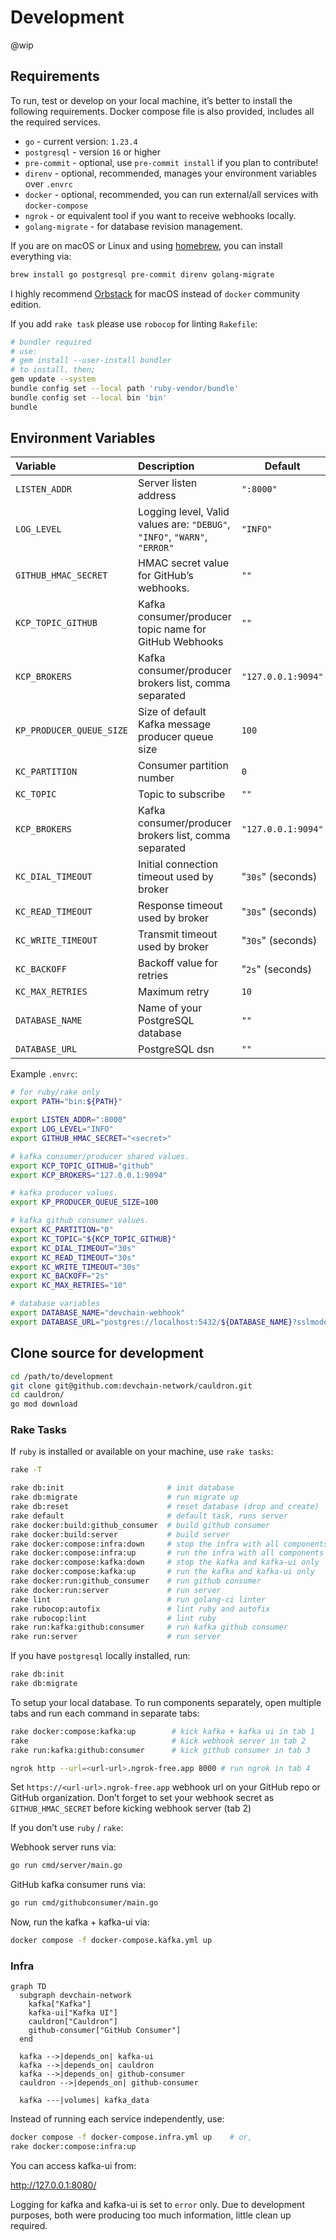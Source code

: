 # Development

@wip

## Requirements

To run, test or develop on your local machine, it’s better to install the
following requirements. Docker compose file is also provided, includes
all the required services.

- `go` - current version: `1.23.4`
- `postgresql` - version `16` or higher
- `pre-commit` - optional, use `pre-commit install` if you plan to contribute!
- `direnv` - optional, recommended, manages your environment variables over `.envrc`
- `docker` - optional, recommended, you can run external/all services with `docker-compose`
- `ngrok` - or equivalent tool if you want to receive webhooks locally.
- `golang-migrate` - for database revision management.

If you are on macOS or Linux and using [homebrew][001], you can install everything via:

```bash
brew install go postgresql pre-commit direnv golang-migrate
```

I highly recommend [Orbstack][002] for macOS instead of `docker` community
edition.

If you add `rake task` please use `robocop` for linting `Rakefile`:

```bash
# bundler required
# use:
# gem install --user-install bundler
# to install. then;
gem update --system
bundle config set --local path 'ruby-vendor/bundle'
bundle config set --local bin 'bin'
bundle
```

## Environment Variables

| Variable | Description | Default |
|:---------|:------------|---------|
| `LISTEN_ADDR` | Server listen address | `":8000"` |
| `LOG_LEVEL` | Logging level, Valid values are: `"DEBUG"`, `"INFO"`, `"WARN"`, `"ERROR"` | `"INFO"` |
| `GITHUB_HMAC_SECRET` | HMAC secret value for GitHub’s webhooks. | `""` |
| `KCP_TOPIC_GITHUB` | Kafka consumer/producer topic name for GitHub Webhooks | `""` |
| `KCP_BROKERS` | Kafka consumer/producer brokers list, comma separated | `"127.0.0.1:9094"` |
| `KP_PRODUCER_QUEUE_SIZE` | Size of default Kafka message producer queue size | `100` |
| `KC_PARTITION` | Consumer partition number | `0` |
| `KC_TOPIC` | Topic to subscribe | `""` |
| `KCP_BROKERS` | Kafka consumer/producer brokers list, comma separated | `"127.0.0.1:9094"` |
| `KC_DIAL_TIMEOUT` | Initial connection timeout used by broker | "`30s`" (seconds) |
| `KC_READ_TIMEOUT` | Response timeout used by broker | "`30s`" (seconds) |
| `KC_WRITE_TIMEOUT` | Transmit timeout used by broker | "`30s`" (seconds) |
| `KC_BACKOFF` | Backoff value for retries | "`2s`" (seconds) |
| `KC_MAX_RETRIES` | Maximum retry | `10` |
| `DATABASE_NAME` | Name of your PostgreSQL database | `""` |
| `DATABASE_URL` | PostgreSQL dsn | `""` |

Example `.envrc`:

```bash
# for ruby/rake only
export PATH="bin:${PATH}"

export LISTEN_ADDR=":8000"
export LOG_LEVEL="INFO"
export GITHUB_HMAC_SECRET="<secret>"

# kafka consumer/producer shared values.
export KCP_TOPIC_GITHUB="github"
export KCP_BROKERS="127.0.0.1:9094"

# kafka producer values.
export KP_PRODUCER_QUEUE_SIZE=100

# kafka github consumer values.
export KC_PARTITION="0"
export KC_TOPIC="${KCP_TOPIC_GITHUB}"
export KC_DIAL_TIMEOUT="30s"
export KC_READ_TIMEOUT="30s"
export KC_WRITE_TIMEOUT="30s"
export KC_BACKOFF="2s"
export KC_MAX_RETRIES="10"

# database variables
export DATABASE_NAME="devchain-webhook"
export DATABASE_URL="postgres://localhost:5432/${DATABASE_NAME}?sslmode=disable&timezone=UTC"
```

## Clone source for development

```bash
cd /path/to/development
git clone git@github.com:devchain-network/cauldron.git
cd cauldron/
go mod download
```

### Rake Tasks

If `ruby` is installed or available on your machine, use `rake tasks`:

```bash
rake -T

rake db:init                       # init database
rake db:migrate                    # run migrate up
rake db:reset                      # reset database (drop and create)
rake default                       # default task, runs server
rake docker:build:github_consumer  # build github consumer
rake docker:build:server           # build server
rake docker:compose:infra:down     # stop the infra with all components
rake docker:compose:infra:up       # run the infra with all components
rake docker:compose:kafka:down     # stop the kafka and kafka-ui only
rake docker:compose:kafka:up       # run the kafka and kafka-ui only
rake docker:run:github_consumer    # run github consumer
rake docker:run:server             # run server
rake lint                          # run golang-ci linter
rake rubocop:autofix               # lint ruby and autofix
rake rubocop:lint                  # lint ruby
rake run:kafka:github:consumer     # run kafka github consumer
rake run:server                    # run server
```

If you have `postgresql` locally installed, run:

```bash
rake db:init
rake db:migrate
```

To setup your local database. To run components separately, open multiple tabs
and run each command in separate tabs:

```bash
rake docker:compose:kafka:up        # kick kafka + kafka ui in tab 1
rake                                # kick webhook server in tab 2
rake run:kafka:github:consumer      # kick github consumer in tab 3

ngrok http --url=<url-url>.ngrok-free.app 8000 # run ngrok in tab 4
```

Set `https://<url-url>.ngrok-free.app` webhook url on your GitHub repo or
GitHub organization. Don’t forget to set your webhook secret as `GITHUB_HMAC_SECRET`
before kicking webhook server (tab 2)

If you don’t use `ruby` / `rake`:

Webhook server runs via:

```bash
go run cmd/server/main.go
```

GitHub kafka consumer runs via:

```bash
go run cmd/githubconsumer/main.go
```

Now, run the kafka + kafka-ui via:

```bash
docker compose -f docker-compose.kafka.yml up
```

### Infra

```mermaid
graph TD
  subgraph devchain-network
    kafka["Kafka"]
    kafka-ui["Kafka UI"]
    cauldron["Cauldron"]
    github-consumer["GitHub Consumer"]
  end
  
  kafka -->|depends_on| kafka-ui
  kafka -->|depends_on| cauldron
  kafka -->|depends_on| github-consumer
  cauldron -->|depends_on| github-consumer

  kafka ---|volumes| kafka_data
```

Instead of running each service independently, use:

```bash
docker compose -f docker-compose.infra.yml up    # or,
rake docker:compose:infra:up
```

You can access kafka-ui from:

http://127.0.0.1:8080/

Logging for kafka and kafka-ui is set to `error` only. Due to development
purposes, both were producing too much information, little clean up required.

[001]: https://brew.sh/
[002]: https://orbstack.dev/
